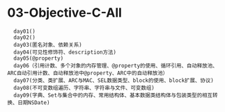 03-Objective-C-All
==================

      day01()
      day02()
      day03(匿名对象、依赖关系)
      day04(可见性修饰符、description方法)
      day05(@property)
      day06（引用计数、多个对象的内存管理、@property的使用、循环引用、自动释放池、ARC自动引用计数、自动释放池中@property、ARC中的自动释放池）
      day07(分类、类扩展、ARC与MAC、SEL数据类型、block的使用、block扩展、协议)
      day08(不可变数组遍历、字符串、字符串与文件、可变数组)
      day09(字典、Set与集合中的内存、常用结构体、基本数据类结构体与包装类型的相互转换、日期NSDate)
